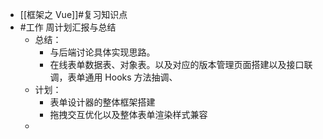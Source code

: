 - [[框架之 Vue]]#复习知识点
- #工作 周计划汇报与总结
	- 总结：
		- 与后端讨论具体实现思路。
		- 在线表单数据表、对象表。以及对应的版本管理页面搭建以及接口联调，表单通用 Hooks 方法抽调、
	- 计划：
		- 表单设计器的整体框架搭建
		- 拖拽交互优化以及整体表单渲染样式兼容
	-